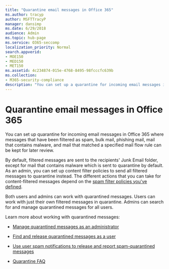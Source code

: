 ```yaml
---
title: "Quarantine email messages in Office 365"
ms.author: tracyp
author: MSFTTracyP
manager: dansimp
ms.date: 6/29/2018
audience: Admin
ms.topic: hub-page
ms.service: O365-seccomp
localization_priority: Normal
search.appverid:
- MOE150
- MED150
- MET150
ms.assetid: 4c234874-015e-4768-8495-98fcccfc639b
ms.collection:
- M365-security-compliance
description: "You can set up a quarantine for incoming email messages in Office 365 where incoming email messages that have been filtered as spam, bulk, phishing mail, and malware can be kept for later review."
---
```


# Quarantine email messages in Office 365

You can set up quarantine for incoming email messages in Office 365 where messages that have been filtered as spam, bulk mail, phishing mail, mail that contains malware, and mail that matched a specified mail flow rule can be kept for later review.
  
By default, filtered messages are sent to the recipients' Junk Email folder, except for mail that contains malware which is sent to quarantine by default. As an admin, you can set up content filter policies to send all filtered messages to quarantine instead. The different actions that you can take for content-filtered messages depend on the [spam filter policies you've defined](https://go.microsoft.com/fwlink/?LinkId=799736).
  
Both users and admins can work with quarantined messages. Users can work with just their own filtered messages in quarantine. Admins can search for and manage quarantined messages for all users.
  
Learn more about working with quarantined messages:
  
- [Manage quarantined messages as an administrator](manage-quarantined-messages-and-files.md)
    
- [Find and release quarantined messages as a user](find-and-release-quarantined-messages-as-a-user.md)
    
- [Use user spam notifications to release and report spam-quarantined messages](use-spam-notifications-to-release-and-report-quarantined-messages.md)
    
- [Quarantine FAQ](quarantine-faq.md)
    

